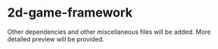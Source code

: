 # 2d-game-framework
Other dependencies and other miscellaneous files will be added.
More detailed preview will be provided.
